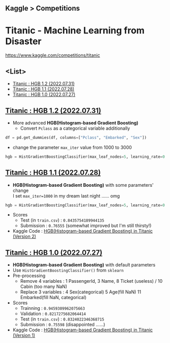 ## Kaggle > Competitions

# Titanic - Machine Learning from Disaster

https://www.kaggle.com/competitions/titanic


## \<List>

- [Titanic : HGB 1.2 (2022.07.31)](#titanic--hgb-12-20220731)
- [Titanic : HGB 1.1 (2022.07.28)](#titanic--hgb-11-20220728)
- [Titanic : HGB 1.0 (2022.07.27)](#titanic--hgb-10-20220727)


## [Titanic : HGB 1.2 (2022.07.31)](#list)

- More advanced **HGB(Histogram-based Gradient Boosting)**
  - Convert `Pclass` as a categorical variable additionally
```python
df = pd.get_dummies(df, columns=["Pclass", "Embarked", "Sex"])
```
  - change the parameter `max_iter` value from 1000 to 3000
```python
hgb = HistGradientBoostingClassifier(max_leaf_nodes=5, learning_rate=0.01, max_iter=3000, random_state=604)
```


## [Titanic : HGB 1.1 (2022.07.28)](#list)

- **HGB(Histogram-based Gradient Boosting)** with some parameters' change  
  I set `max_iter=1000` in my dream last night …… omg
```python
hgb = HistGradientBoostingClassifier(max_leaf_nodes=5, learning_rate=0.01, max_iter=1000, random_state=604)
```
- Scores
  - Test (in `train.csv`) : `0.8435754189944135`
  - Submission : `0.76555` (somewhat improved but I'm still thirsty!)
- Kaggle Code : [HGB(Histogram-based Gradient Boosting) in Titanic (Version 2)](https://www.kaggle.com/code/kangrokkim/hgb-histogram-based-gradient-boosting-in-titanic/notebook?scriptVersionId=101936628)


## [Titanic : HGB 1.0 (2022.07.27)](#list)

- **HGB(Histogram-based Gradient Boosting)** with default parameters
- Use `HistGradientBoostingClassifier()` from `sklearn`
- Pre-processing
  - Remove 4 variables  : 1 PassengerId, 3 Name, 8 Ticket (useless) / 10 Cabin (too many NaN)
  - Replace 3 variables : 4 Sex(categorical) 5 Age(fill NaN) 11 Embarked(fill NaN, categorical)
- Scores
  - Trainning : `0.9459309962075663`
  - Validation : `0.8217275682064414`
  - Test (in `train.csv`) : `0.8324022346368715`
  - Submission : `0.75598` (disappointed ……)
- Kaggle Code : [HGB(Histogram-based Gradient Boosting) in Titanic (Version 1)](https://www.kaggle.com/code/kangrokkim/hgb-histogram-based-gradient-boosting-in-titanic?scriptVersionId=101897526)